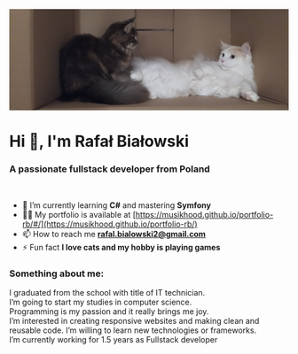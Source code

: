 <img src="./kotyy.png" alt="koty" align="center"/>

<h1 align="left">Hi 👋, I'm Rafał Białowski</h1>
<h3 align="left">A passionate fullstack developer from Poland</h3>

<br/>

- 🌱 I’m currently learning **C#** and mastering **Symfony**
- 👨‍💻 My portfolio is available at [https://musikhood.github.io/portfolio-rb/#/](https://musikhood.github.io/portfolio-rb/)
- 📫 How to reach me **rafal.bialowski2@gmail.com**
- ⚡ Fun fact **I love cats and my hobby is playing games**

<h3 align="left">Something about me:</h3>
I graduated from the school with title of IT technician. <br/>
I’m going to start my studies in computer science. <br/>
Programming is my passion and it really brings me joy. <br/>
I’m interested in creating responsive websites and making clean and <br/>
reusable code. I’m willing to learn new technologies or frameworks. <br/>
I’m currently working for 1.5 years as Fullstack developer
